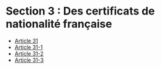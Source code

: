 # Section 3 : Des certificats de nationalité française

- [Article 31](article-31.md)
- [Article 31-1](article-31-1.md)
- [Article 31-2](article-31-2.md)
- [Article 31-3](article-31-3.md)

